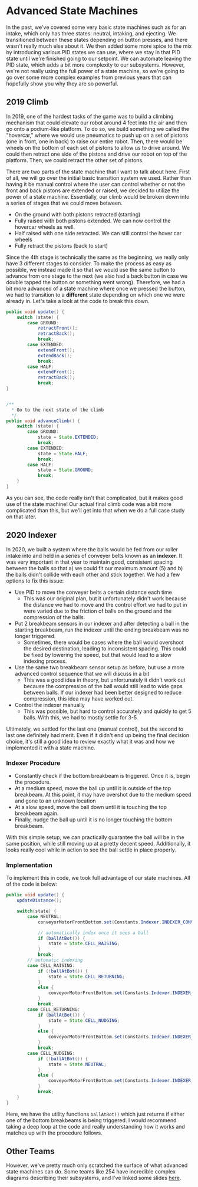 # Advanced State Machines

In the past, we've covered some very basic state machines such as for an intake, which only has three states: neutral, intaking, and ejecting. We transitioned between these states depending on button presses, and there wasn't really much else about it. We then added some more spice to the mix by introducing various PID states we can use, where we stay in that PID state until we're finished going to our setpoint. We can automate leaving the PID state, which adds a bit more complexity to our subsystems. However, we're not really using the full power of a state machine, so we're going to go over some more complex examples from previous years that can hopefully show you why they are so powerful.

## 2019 Climb

In 2019, one of the hardest tasks of the game was to build a climbing mechanism that could elevate our robot around 4 feet into the air and then go onto a podium-like platform. To do so, we build something we called the "hovercar," where we would use pneumatics to push up on a set of pistons (one in front, one in back) to raise our entire robot. Then, there would be wheels on the bottom of each set of pistons to allow us to drive around. We could then retract one side of the pistons and drive our robot on top of the platform. Then, we could retract the other set of pistons.

There are two parts of the state machine that I want to talk about here. First of all, we will go over the initial basic transition system we used. Rather than having it be manual control where the user can control whether or not the front and back pistons are extended or raised, we decided to utilize the power of a state machine. Essentially, our climb would be broken down into a series of stages that we could move between.

- On the ground with both pistons retracted (starting)
- Fully raised with both pistons extended. We can now control the hovercar wheels as well.
- Half raised with one side retracted. We can still control the hover car wheels
- Fully retract the pistons (back to start)

Since the 4th stage is technically the same as the beginning, we really only have 3 different stages to consider. To make the process as easy as possible, we instead made it so that we would use the same button to advance from one stage to the next (we also had a back button in case we double tapped the button or something went wrong). Therefore, we had a bit more advanced of a state machine where once we pressed the button, we had to transition to a **different** state depending on which one we were already in. Let's take a look at the code to break this down.

```java
public void update() {
    switch (state) {
        case GROUND:
            retractFront();
            retractBack();
            break;
        case EXTENDED:
            extendFront();
            extendBack();
            break;
        case HALF:
            extendFront();
            retractBack();
            break;
}


/**
  * Go to the next state of the climb
  */
public void advanceClimb() {
    switch (state) {
        case GROUND:
            state = State.EXTENDED;
            break;
        case EXTENDED:
            state = State.HALF;
            break;
        case HALF:
            state = State.GROUND;
            break;
    }
}
```

As you can see, the code really isn't that complicated, but it makes good use of the state machine! Our actual final climb code was a bit more complicated than this, but we'll get into that when we do a full case study on that later.

## 2020 Indexer

In 2020, we built a system where the balls would be fed from our roller intake into and held in a series of conveyer belts known as an **indexer**. It was very important in that year to maintain good, consistent spacing between the balls so that a) we could fit our maximum amount (5) and b) the balls didn't collide with each other and stick together. We had a few options to fix this issue:

- Use PID to move the conveyer belts a certain distance each time
  - This was our original plan, but it unfortunately didn't work because the distance we had to move and the control effort we had to put in were varied due to the friction of balls on the ground and the compression of the balls.
- Put 2 breakbeam sensors in our indexer and after detecting a ball in the starting breakbeam, run the indexer until the ending breakbeam was no longer triggered.
  - Sometimes, there would be cases where the ball would overshoot the desired destination, leading to inconsistent spacing. This could be fixed by lowering the speed, but that would lead to a slow indexing process.
- Use the same two breakbeam sensor setup as before, but use a more advanced control sequence that we will discuss in a bit
  - This was a good idea in theory, but unfortunately it didn't work out because the compression of the ball would still lead to wide gaps between balls. If our indexer had been better designed to reduce compression, this idea may have worked out.
- Control the indexer manually
  - This was possible, but hard to control accurately and quickly to get 5 balls. With this, we had to mostly settle for 3-5.

Ultimately, we settled for the last one (manual control), but the second to last one definitely had merit. Even if it didn't end up being the final decision choice, it's still a good idea to review exactly what it was and how we implemented it with a state machine.

### Indexer Procedure

- Constantly check if the bottom breakbeam is triggered. Once it is, begin the procedure.
- At a medium speed, move the ball up until it is outside of the top breakbeam. At this point, it may have overshot due to the medium speed and gone to an unknown location
- At a slow speed, move the ball down until it is touching the top breakbeam again.
- Finally, nudge the ball up until it is no longer touching the bottom breakbeam.

With this simple setup, we can practically guarantee the ball will be in the same position, while still moving up at a pretty decent speed. Additionally, it looks really cool while in action to see the ball settle in place properly.

### Implementation

To implement this in code, we took full advantage of our state machines. All of the code is below:

```java
public void update() {
    updateDistance();

    switch(state) {
        case NEUTRAL:
            conveyorMotorFrontBottom.set(Constants.Indexer.INDEXER_CONVEYOR_NEUTRAL_SPEED);

            // automatically index once it sees a ball
            if (ballAtBot()) {
                state = State.CELL_RAISING;
            }
            break;
        // automatic indexing
        case CELL_RAISING:
            if (!ballAtBot()) {
                state = State.CELL_RETURNING;
            }
            else {
                conveyorMotorFrontBottom.set(Constants.Indexer.INDEXER_CONVEYOR_RAISE_SPEED);
            }
            break;
        case CELL_RETURNING:
            if (ballAtBot()) {
                state = State.CELL_NUDGING;
            }
            else {
                conveyorMotorFrontBottom.set(Constants.Indexer.INDEXER_CONVEYOR_RETURN_SPEED);
            }
            break;
        case CELL_NUDGING:
            if (!ballAtBot()) {
                state = State.NEUTRAL;
            }
            else {
                conveyorMotorFrontBottom.set(Constants.Indexer.INDEXER_CONVEYOR_NUDGE_SPEED);
            }
            break;
    }
}
```

Here, we have the utility functions `ballAtBot()` which just returns if either one of the bottom breakbeams is being triggered. I would recommend taking a deep loop at the code and really understanding how it works and matches up with the procedure follows.

## Other Teams

However, we've pretty much only scratched the surface of what advanced state machines can do. Some teams like 254 have incredible complex diagrams describing their subsystems, and I've linked some slides [here](https://docs.google.com/presentation/d/1vrv-aebFZg28hukV3vMppd1Hblmn5c8zNrXZs6sEqlE/edit#slide=id.g75dbcb7fac_0_95).

